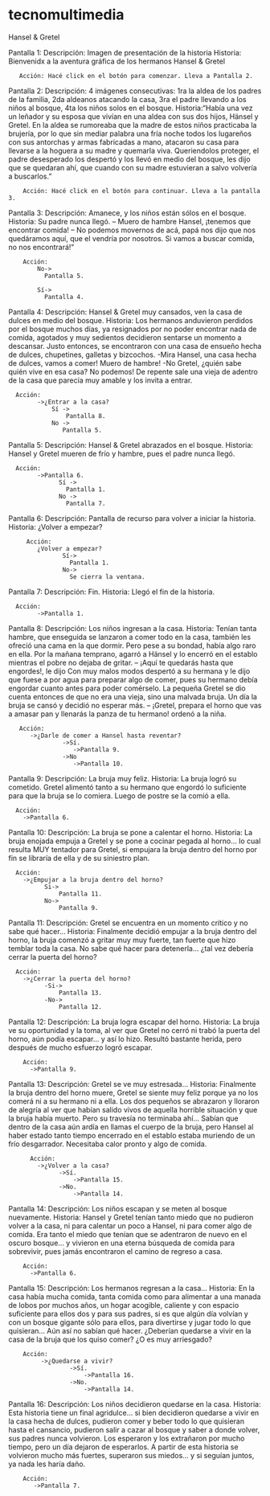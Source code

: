 # tecnomultimedia
Hansel & Gretel

Pantalla 1: Descripción: Imagen de presentación de la historia Historia: Bienvenidx a la aventura gráfica de los hermanos Hansel & Gretel

   	   Acción: Hacé click en el botón para comenzar. Lleva a Pantalla 2.
Pantalla 2: Descripción: 4 imágenes consecutivas: 1ra la aldea de los padres de la familia, 2da aldeanos atacando la casa, 3ra el padre llevando a los niños al bosque, 4ta los niños solos en el bosque. Historia:“Había una vez un leñador y su esposa que vivían en una aldea con sus dos hijos, Hänsel y Gretel. En la aldea se rumoreaba que la madre de estos niños practicaba la brujería, por lo que sin mediar palabra una fría
noche todos los lugareños con sus antorchas y armas fabricadas a mano, atacaron su casa para llevarse a la hoguera a su madre y quemarla viva. Queriendolos proteger, el padre desesperado los despertó y los llevó en
medio del bosque, les dijo que se quedaran ahí, que cuando con su madre
estuvieran a salvo volvería a buscarlos.”

        Acción: Hacé click en el botón para continuar. Lleva a la pantalla 3.
Pantalla 3: Descripción: Amanece, y los niños están sólos en el bosque. Historia: Su padre nunca llegó. – Muero de hambre Hansel, ¡tenemos que encontrar comida! – No podemos movernos de acá, papá nos dijo que nos quedáramos aquí, que el vendría por nosotros. Si vamos a buscar comida, no nos encontrará!”

  	    Acción:
            No-> 	
              Pantalla 5. 
                     
            Sí->
              Pantalla 4. 
Pantalla 4: Descripción: Hansel & Gretel muy cansados, ven la casa de dulces en medio del bosque. Historia: Los hermanos anduvieron perdidos por el bosque muchos días, ya resignados por no poder encontrar nada de comida, agotados y muy sedientos
decidieron sentarse un momento a descansar. Justo entonces, se
encontraron con una casa de ensueño hecha de dulces, chupetines, galletas y bizcochos. -Mira Hansel, una casa hecha de dulces, vamos a comer! Muero de hambre! -No Gretel, ¿quién sabe quién vive en esa casa? No podemos! De repente sale una vieja de adentro de la casa que parecía muy amable y los invita a entrar.

      Acción: 
            ->¿Entrar a la casa?
                Sí ->
                    Pantalla 8.
                No ->
                   Pantalla 5.
Pantalla 5: Descripción: Hansel & Gretel abrazados en el bosque. Historia: Hansel y Gretel mueren de frío y hambre, pues el padre nunca llegó.

      Acción: 
            ->Pantalla 6.
                  Sí ->
                    Pantalla 1.
                  No ->
                    Pantalla 7.
Pantalla 6: Descripción: Pantalla de recurso para volver a iniciar la historia. Historia: ¿Volver a empezar?

 	     Acción: 
            ¿Volver a empezar?
                   Sí-> 
                     Pantalla 1.
                   No-> 
                     Se cierra la ventana.
Pantalla 7: Descripción: Fin. Historia: Llegó el fin de la historia.

      Acción:
            ->Pantalla 1.
Pantalla 8: Descripción: Los niños ingresan a la casa. Historia: Tenían tanta hambre, que enseguida se lanzaron a comer todo en la casa, también les ofreció una cama en la que dormir. Pero pese a su bondad, había algo raro en ella. Por la mañana temprano, agarró a Hänsel y lo encerró en el establo mientras el pobre no dejaba de gritar. – ¡Aquí te quedarás hasta que engordes!, le dijo Con muy malos modos despertó a su hermana y le dijo que fuese a por agua para preparar algo de comer, pues su hermano debía engordar cuanto antes para poder comérselo. La pequeña Gretel se dio cuenta entonces de que no era una vieja, sino una malvada bruja. Un día la bruja se cansó y decidió no esperar más. – ¡Gretel, prepara el horno que vas a amasar pan y llenarás la panza de tu hermano! ordenó a la niña.

   	   Acción:
          ->¿Darle de comer a Hansel hasta reventar?
                   ->Sí.
                      ->Pantalla 9.
                   ->No
                      ->Pantalla 10.
Pantalla 9: Descripción: La bruja muy feliz. Historia: La bruja logró su cometido. Gretel alimentó tanto a su hermano que engordó lo suficiente para que la bruja se lo comiera. Luego de postre se la comió a ella.

      Acción:
        ->Pantalla 6.
Pantalla 10: Descripción: La bruja se pone a calentar el horno. Historia: La bruja enojada empuja a Gretel y se pone a cocinar pegada al horno… lo cual resulta MUY tentador para Gretel, si empujara la bruja dentro del horno por fin se libraría de ella y de su siniestro plan.

      Acción:
        ->¿Empujar a la bruja dentro del horno?
              Si->
                  Pantalla 11.
              No-> 
                  Pantalla 9.
Pantalla 11: Descripción: Gretel se encuentra en un momento crítico y no sabe qué hacer... Historia: Finalmente decidió empujar a la bruja dentro del horno, la bruja comenzó a gritar muy muy fuerte, tan fuerte que hizo temblar toda la casa. No sabe qué hacer para detenerla... ¿tal vez debería cerrar la puerta del horno?

      Acción:
        ->¿Cerrar la puerta del horno?
              -Si->
                  Pantalla 13.
              -No->
                  Pantalla 12.
Pantalla 12: Descripción: La bruja logra escapar del horno. Historia: La bruja ve su oportunidad y la toma, al ver que Gretel no cerró ni trabó la puerta del horno, aún podía escapar… y así lo hizo. Resultó bastante herida, pero después de mucho esfuerzo logró escapar.

        Acción:
          ->Pantalla 9.
Pantalla 13: Descripción: Gretel se ve muy estresada... Historia: Finalmente la bruja dentro del horno muere, Gretel se siente muy feliz porque ya no los comerá ni a su hermano ni a ella. Los dos pequeños se abrazaron y lloraron de alegría al ver que habían salido vivos de aquella horrible situación y que la bruja había muerto. Pero su travesía no terminaba ahí… Sabían que dentro de la casa aún ardía en llamas el cuerpo de la bruja, pero Hansel al haber estado tanto tiempo encerrado en el establo estaba muriendo de un frío desgarrador. Necesitaba calor pronto y algo de comida.

          Acción:
            ->¿Volver a la casa?
                  ->Sí.
                      ->Pantalla 15.
                  ->No.
                      ->Pantalla 14.
Pantalla 14: Descripción: Los niños escapan y se meten al bosque nuevamente. Historia: Hansel y Gretel tenían tanto miedo que no pudieron volver a la casa, ni para calentar un poco a Hansel, ni para comer algo de comida. Era tanto el miedo que tenían que se adentraron de nuevo en el oscuro bosque… y vivieron en una eterna búsqueda de comida para sobrevivir, pues jamás encontraron el camino de regreso a casa.

        Acción:
          ->Pantalla 6.
Pantalla 15: Descripción: Los hermanos regresan a la casa... Historia: En la casa había mucha comida, tanta comida como para alimentar a una manada de lobos por muchos años, un hogar acogible, caliente y con espacio suficiente para ellos dos y para sus padres, si es que algún día volvían y con un bosque gigante sólo para ellos, para divertirse y jugar todo lo que quisieran… Aún así no sabían qué hacer. ¿Deberían quedarse a vivir en la casa de la bruja que los quiso comer? ¿O es muy arriesgado?

        Acción:
             ->¿Quedarse a vivir?
                     ->Sí.
                         ->Pantalla 16.
                     ->No.
                         ->Pantalla 14.
Pantalla 16: Descripción: Los niños decidieron quedarse en la casa. Historia: Esta historia tiene un final agridulce… si bien decidieron quedarse a vivir en la casa hecha de dulces, pudieron comer y beber todo lo que quisieran hasta el cansancio, pudieron salir a cazar al bosque y saber a donde volver, sus padres nunca volvieron. Los esperaron y los extrañaron por mucho tiempo, pero un día dejaron de esperarlos. A partir de esta historia se volvieron mucho más fuertes, superaron sus miedos… y si seguían juntos, ya nada les haría daño.

        Acción:
           ->Pantalla 7.